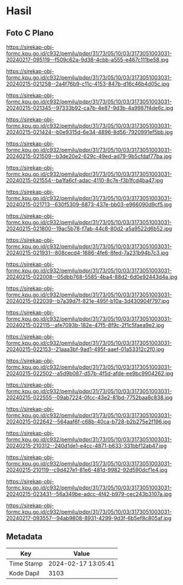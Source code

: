 # Hasil

## Foto C Plano

https://sirekap-obj-formc.kpu.go.id/c932/pemilu/pdpr/31/73/05/10/03/3173051003031-20240217-095119--f509c62a-9d38-4cbb-a555-e467c111be58.jpg

https://sirekap-obj-formc.kpu.go.id/c932/pemilu/pdpr/31/73/05/10/03/3173051003031-20240215-021258--2a4f76b9-c11c-4153-847b-d16c46b4d05c.jpg

https://sirekap-obj-formc.kpu.go.id/c932/pemilu/pdpr/31/73/05/10/03/3173051003031-20240215-021345--97333b92-ca7b-4e87-9d3b-4a9987f4de6c.jpg

https://sirekap-obj-formc.kpu.go.id/c932/pemilu/pdpr/31/73/05/10/03/3173051003031-20240215-021424--b0e9315d-6e34-4896-8d56-7920991ef5bb.jpg

https://sirekap-obj-formc.kpu.go.id/c932/pemilu/pdpr/31/73/05/10/03/3173051003031-20240215-021509--b3de20e2-629c-49ed-ad79-9b5cfdaf77ba.jpg

https://sirekap-obj-formc.kpu.go.id/c932/pemilu/pdpr/31/73/05/10/03/3173051003031-20240215-021554--ba1fa6cf-adac-4110-8c7e-f3b1fcd4ba47.jpg

https://sirekap-obj-formc.kpu.go.id/c932/pemilu/pdpr/31/73/05/10/03/3173051003031-20240215-021713--630f5309-6873-437e-bb03-e966090d9cf5.jpg

https://sirekap-obj-formc.kpu.go.id/c932/pemilu/pdpr/31/73/05/10/03/3173051003031-20240215-021800--19ac5b78-f7ab-44c8-80d2-a5a9522d6b52.jpg

https://sirekap-obj-formc.kpu.go.id/c932/pemilu/pdpr/31/73/05/10/03/3173051003031-20240215-021931--808cecd4-1686-4fe6-8fed-7a231b94b7c3.jpg

https://sirekap-obj-formc.kpu.go.id/c932/pemilu/pdpr/31/73/05/10/03/3173051003031-20240215-022008--05dbb768-5585-4ba4-88d2-6d0e92443d4a.jpg

https://sirekap-obj-formc.kpu.go.id/c932/pemilu/pdpr/31/73/05/10/03/3173051003031-20240215-022039--b7a39d7f-821e-495f-b10a-3d430904f797.jpg

https://sirekap-obj-formc.kpu.go.id/c932/pemilu/pdpr/31/73/05/10/03/3173051003031-20240215-022115--afe7093b-182e-47f5-8f9c-2f1c5faea9e2.jpg

https://sirekap-obj-formc.kpu.go.id/c932/pemilu/pdpr/31/73/05/10/03/3173051003031-20240215-022153--21aaa3bf-9ad1-495f-aaef-01a53312c2f0.jpg

https://sirekap-obj-formc.kpu.go.id/c932/pemilu/pdpr/31/73/05/10/03/3173051003031-20240215-022502--a5d9b087-d57b-4f5d-afde-ee9bc9904262.jpg

https://sirekap-obj-formc.kpu.go.id/c932/pemilu/pdpr/31/73/05/10/03/3173051003031-20240215-022555--09ab7224-0fcc-43e2-81bd-7752baa8c838.jpg

https://sirekap-obj-formc.kpu.go.id/c932/pemilu/pdpr/31/73/05/10/03/3173051003031-20240215-022642--564aaf6f-c68b-40ca-b728-b2b275e2f196.jpg

https://sirekap-obj-formc.kpu.go.id/c932/pemilu/pdpr/31/73/05/10/03/3173051003031-20240215-210312--240d1de1-e4cc-4871-b633-331bbf12ab47.jpg

https://sirekap-obj-formc.kpu.go.id/c932/pemilu/pdpr/31/73/05/10/03/3173051003031-20240215-210119--c9d427e1-81e6-481d-9982-92d590dcf1e4.jpg

https://sirekap-obj-formc.kpu.go.id/c932/pemilu/pdpr/31/73/05/10/03/3173051003031-20240215-023431--56a349be-adcc-4f42-b979-cec243b3107a.jpg

https://sirekap-obj-formc.kpu.go.id/c932/pemilu/pdpr/31/73/05/10/03/3173051003031-20240217-093557--94ab9808-8931-4299-9d3f-6b5ef8c805af.jpg


## Metadata

| Key        | Value               |
| ---------- | ------------------- |
| Time Stamp | 2024-02-17 13:05:41 |
| Kode Dapil | 3103                |



